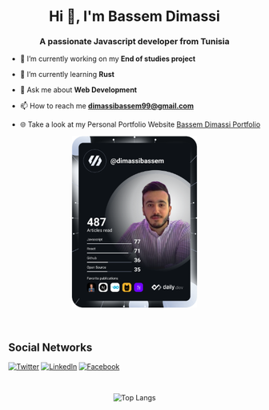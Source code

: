 <h1 align="center">Hi 👋, I'm Bassem Dimassi</h1>
<h3 align="center">A passionate Javascript developer from Tunisia</h3>

    
- 🔭 I’m currently working on my **End of studies project**

- 🌱 I’m currently learning **Rust**

- 💬 Ask me about **Web Development**

- 📫 How to reach me **dimassibassem99@gmail.com**

- 🌐 Take a look at my Personal Portfolio Website [Bassem Dimassi Portfolio](https://www.bassemdimassi.works/)


 <div align="center" >   
 <a href="https://app.daily.dev/dimassibassem">
     <img src="https://github.com/dimassibassem/dimassibassem/blob/main/devcard.svg" width="250" alt="Bassem Dimassi's Dev Card"/>
    </a>
</div>
<br>



<br>
<h2>Social Networks</h2>

[![Twitter][1.2]][1] [![LinkedIn][2.2]][2] [![Facebook][3.2]][3]

[1.2]: https://s4.uupload.ir/files/twitter_prkb.png
[2.2]: https://s4.uupload.ir/files/linkedin_amwn.png
[3.2]: https://cdn.icon-icons.com/icons2/836/PNG/48/Facebook_icon-icons.com_66805.png

[1]: https://twitter.com/dimassibassem
[2]: https://www.linkedin.com/in/dimassibassem/
[3]: https://www.facebook.com/dimassi.bassem
<br>
<div align="center" width="600">
    
![Top Langs](https://github-readme-stats.vercel.app/api/top-langs/?username=dimassibassem)
    
</div>
    
<!-- <h2>Skills</h2>
<p align="center">
  <a href="https://skillicons.dev">
    <img src="https://skillicons.dev/icons?i=git,vscode,react,html,css,js,ts,bootstrap,tailwind,next,vercel,flask,redux" />
  </a>
</p>
<p align="center">
  <a href="https://skillicons.dev">
    <img src="https://skillicons.dev/icons?i=python,selenium,express,mysql,electron,idea,prisma,docker,github,cs,dotnet,nodejs,postgres" />
  </a>
</p> -->
